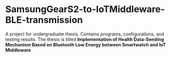 # SamsungGearS2-to-IoTMiddleware-BLE-transmission
A project for undergraduate thesis. Contains programs, configurations, and testing results.
The thesis is titled __Implementation of Health Data-Sending Mechanism Based on Bluetooth Low Energy between Smartwatch and IoT Middleware__


